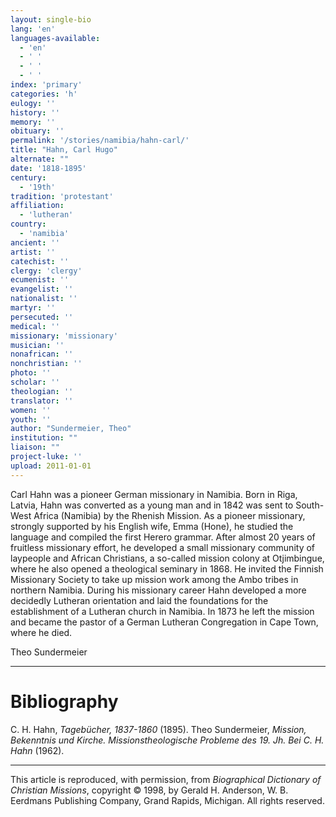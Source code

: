 ```yaml
---
layout: single-bio
lang: 'en'
languages-available:
  - 'en'
  - ' '
  - ' '
  - ' '
index: 'primary'
categories: 'h'
eulogy: ''
history: ''
memory: ''
obituary: ''
permalink: '/stories/namibia/hahn-carl/'
title: "Hahn, Carl Hugo"
alternate: ""
date: '1818-1895'
century:
  - '19th'
tradition: 'protestant'
affiliation:
  - 'lutheran'
country:
  - 'namibia'
ancient: ''
artist: ''
catechist: ''
clergy: 'clergy'
ecumenist: ''
evangelist: ''
nationalist: ''
martyr: ''
persecuted: ''
medical: ''
missionary: 'missionary'
musician: ''
nonafrican: ''
nonchristian: ''
photo: ''
scholar: ''
theologian: ''
translator: ''
women: ''
youth: ''
author: "Sundermeier, Theo"
institution: ""
liaison: ""
project-luke: ''
upload: 2011-01-01
---
```




Carl Hahn was a pioneer German missionary in Namibia. Born in Riga, Latvia, Hahn was converted as a young man and in 1842 was sent to South-West Africa (Namibia) by the Rhenish Mission. As a pioneer missionary, strongly supported by his English wife, Emma (Hone), he studied the language and compiled the first Herero grammar. After almost 20 years of fruitless missionary effort, he developed a small missionary community of laypeople and African Christians, a so-called mission colony at Otjimbingue, where he also opened a theological seminary in 1868. He invited the Finnish Missionary Society to take up mission work among the Ambo tribes in northern Namibia. During his missionary career Hahn developed a more decidedly Lutheran orientation and laid the foundations for the establishment of a Lutheran church in Namibia. In 1873 he left the mission and became the pastor of a German Lutheran Congregation in Cape Town, where he died.

Theo Sundermeier

---

# Bibliography

C. H. Hahn, *Tagebücher, 1837-1860* (1895). Theo Sundermeier, *Mission, Bekenntnis und Kirche. Missionstheologische Probleme des 19. Jh. Bei C. H. Hahn* (1962).

---

This article is reproduced, with permission, from *Biographical Dictionary of Christian Missions*, copyright © 1998, by Gerald H. Anderson, W. B. Eerdmans Publishing Company, Grand Rapids, Michigan. All rights reserved.
